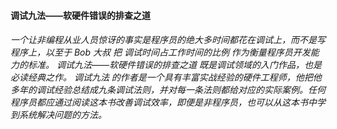 #### 调试九法——软硬件错误的排查之道

###### 一个让非编程从业人员惊讶的事实是程序员的绝大多时间都花在调试上，而不是写程序上，以至于 Bob 大叔 把 调试时间占工作时间的比例 作为衡量程序员开发能力的标准。 调试九法——软硬件错误的排查之道 既是调试领域的入门作品，也是必读经典之作。 调试九法 的作者是一个具有丰富实战经验的硬件工程师，他把他多年的调试经验总结成九条调试法则，并对每一条法则都给对应的实际案例。任何程序员都应通过阅读这本书改善调试效率，即便是非程序员，也可以从这本书中学到系统解决问题的方法。



